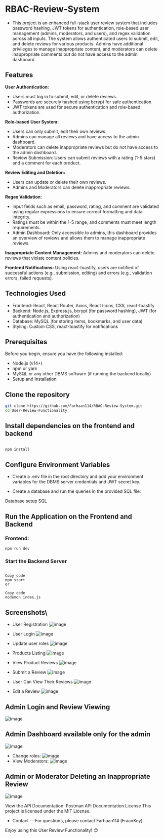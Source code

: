 # RBAC-Review-System
- This project is an enhanced full-stack user review system that includes password hashing, JWT tokens for authentication, role-based user management (admins, moderators, and users), and regex validation across all inputs. The system allows authenticated users to submit, edit, and delete reviews for various products. Admins have additional privileges to manage inappropriate content, and moderators can delete inappropriate comments but do not have access to the admin dashboard.

## Features
**User Authentication:**

- Users must log in to submit, edit, or delete reviews.
- Passwords are securely hashed using bcrypt for safe authentication.
- JWT tokens are used for secure authentication and role-based authorization.

**Role-based User System:**

- Users can only submit, edit their own reviews.
- Admins can manage all reviews and have access to the admin dashboard.
- Moderators can delete inappropriate reviews but do not have access to the admin dashboard.
- Review Submission: Users can submit reviews with a rating (1-5 stars) and a comment for each product.

**Review Editing and Deletion:**

- Users can update or delete their own reviews.
- Admins and Moderators can delete inappropriate reviews.

**Regex Validation:**

- Input fields such as email, password, rating, and comment are validated using regular expressions to ensure correct formatting and data integrity.
- Ratings must be within the 1-5 range, and comments must meet length requirements.
- Admin Dashboard: Only accessible to admins, this dashboard provides an overview of reviews and allows them to manage inappropriate reviews.

**Inappropriate Content Management:** Admins and moderators can delete reviews that violate content policies.

**Frontend Notifications:** Using react-toastify, users are notified of successful actions (e.g., submission, editing) and errors (e.g., validation errors, failed requests).

## Technologies Used
- Frontend: React, React Router, Axios, React Icons, CSS, react-toastify
- Backend: Node.js, Express.js, bcrypt (for password hashing), JWT (for authentication and authorization)
- Database: MySQL (for storing items, bookmarks, and user data)
- Styling: Custom CSS, react-toastify for notifications
## Prerequisites
Before you begin, ensure you have the following installed:

- Node.js (v14+)
- npm or yarn
- MySQL or any other DBMS software (if running the backend locally)
- Setup and Installation
## Clone the repository

```bash
git clone https://github.com/Farhaan114/RBAC-Review-System.git
cd User-Review-Functionality
```
## Install dependencies on the frontend and backend

```bash

npm install
```
## Configure Environment Variables

- Create a .env file in the root directory and add your environment variables for the DBMS server credentials and JWT secret key.

- Create a database and run the queries in the provided SQL file:

Database setup SQL

## Run the Application on the Frontend and Backend

### Frontend:

```bash
npm run dev
```
### Start the Backend Server
```

Copy code
npm start
or

Copy code
nodemon index.js
```

## Screenshots\

- User Registration
 ![image](https://github.com/user-attachments/assets/6d576bb9-4ffe-4547-8c3c-e2da4905372e)


- User Login
  ![image](https://github.com/user-attachments/assets/8c23ba2f-3bb0-4afa-82b5-0e3fd5cde5bb)

  
- Update user roles
  ![image](https://github.com/user-attachments/assets/c91e6940-b152-4b81-be69-4af6cee5e464)


- Products Listing
  ![image](https://github.com/user-attachments/assets/a7bf9aa2-d4ae-4df1-bdd4-cd1cfd3697f6)



- View Product Reviews
  ![image](https://github.com/user-attachments/assets/624250fd-d113-429d-8e6b-f7e9531871df)



- Submit a Review
![image](https://github.com/user-attachments/assets/6c886528-825a-4f28-86f3-f25820ed2caa)


- User Can View Their Reviews
![image](https://github.com/user-attachments/assets/d2468d6f-3806-4190-a7d8-a424b2153edb)


- Edit a Review
![image](https://github.com/user-attachments/assets/7a4bc9c6-342d-4ea9-bfa0-660ad8ab0eca)


## Admin Login and Review Viewing
![image](https://github.com/user-attachments/assets/f27df7d1-98dd-43dd-a639-326c576418aa)

## Admin Dashboard available only for the admin
![image](https://github.com/user-attachments/assets/c747a153-b40a-4901-b839-3d81aa660f9a)
- Change roles:
  ![image](https://github.com/user-attachments/assets/6971b817-efe1-402d-986b-c5ca75e63ac2)
- View Moderators:
  ![image](https://github.com/user-attachments/assets/68798cbe-5f00-4197-b62d-e9599501f254)



## Admin or Moderator Deleting an Inappropriate Review
![image](https://github.com/user-attachments/assets/6575ae12-ee86-4660-bf7f-887b117ce91b)



View the API Documentation: Postman API Documentation
License
This project is licensed under the MIT License.

- Contact
-- For questions, please contact Farhaan114 (FraanKey).

Enjoy using this User Review Functionality! 😊

